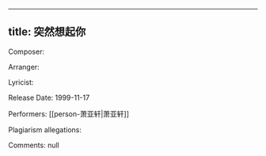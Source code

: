 
---
title: 突然想起你
---
Composer: 

Arranger: 

Lyricist: 

Release Date: 1999-11-17

Performers: [[person-萧亚轩|萧亚轩]]

Plagiarism allegations:


Comments:
null

